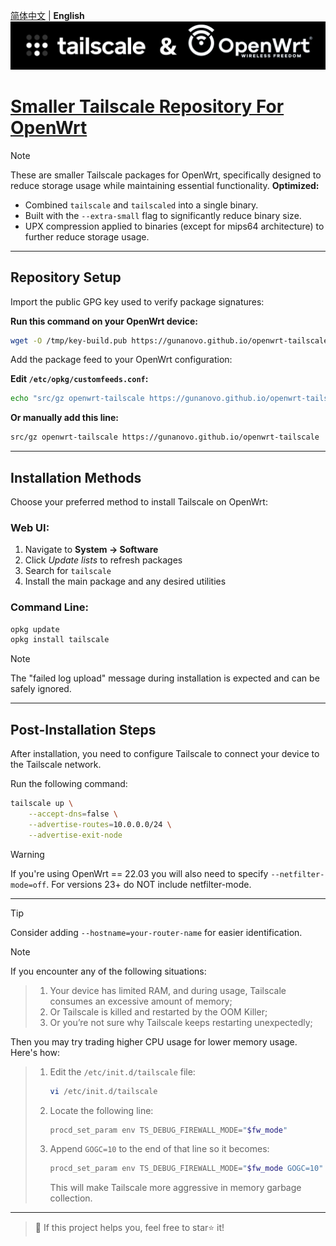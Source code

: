 [简体中文](README.md) | **English**  
![Tailscale & OpenWrt](./banner.png)  
# [Smaller Tailscale Repository For OpenWrt](https://gunanovo.github.io/openwrt-tailscale)

> [!NOTE]
> These are smaller Tailscale packages for OpenWrt, specifically designed to reduce storage usage while maintaining essential functionality.
> **Optimized:**
> - Combined `tailscale` and `tailscaled` into a single binary.
> - Built with the `--extra-small` flag to significantly reduce binary size.
> - UPX compression applied to binaries (except for mips64 architecture) to further reduce storage usage.

---

## Repository Setup

Import the public GPG key used to verify package signatures:

**Run this command on your OpenWrt device:**

```sh
wget -O /tmp/key-build.pub https://gunanovo.github.io/openwrt-tailscale/key-build.pub && opkg-key add /tmp/key-build.pub
```

Add the package feed to your OpenWrt configuration:

**Edit `/etc/opkg/customfeeds.conf`:**

```sh
echo "src/gz openwrt-tailscale https://gunanovo.github.io/openwrt-tailscale" >> /etc/opkg/customfeeds.conf
````

**Or manually add this line:**

```sh
src/gz openwrt-tailscale https://gunanovo.github.io/openwrt-tailscale
```

---

## Installation Methods

Choose your preferred method to install Tailscale on OpenWrt:

### Web UI:

1. Navigate to **System → Software**
2. Click *Update lists* to refresh packages
3. Search for `tailscale`
4. Install the main package and any desired utilities

### Command Line:

```sh
opkg update
opkg install tailscale
```

> [!NOTE]
> The "failed log upload" message during installation is expected and can be safely ignored.

---

## Post-Installation Steps

After installation, you need to configure Tailscale to connect your device to the Tailscale network.

Run the following command:

```sh
tailscale up \
    --accept-dns=false \
    --advertise-routes=10.0.0.0/24 \
    --advertise-exit-node
```
> [!WARNING]
> If you're using OpenWrt == 22.03 you will also need to specify `--netfilter-mode=off`. For versions 23+ do NOT include netfilter-mode.  

---

> [!TIP]
> Consider adding `--hostname=your-router-name` for easier identification.

> [!NOTE]
> If you encounter any of the following situations:
> > 1. Your device has limited RAM, and during usage, Tailscale consumes an excessive amount of memory;  
> > 2. Or Tailscale is killed and restarted by the OOM Killer;  
> > 3. Or you’re not sure why Tailscale keeps restarting unexpectedly;  
>
> Then you may try trading higher CPU usage for lower memory usage. Here's how:  
> > 1. Edit the `/etc/init.d/tailscale` file:
> >    ```bash
> >    vi /etc/init.d/tailscale  
> >    ```
> > 2. Locate the following line:
> >    ```bash
> >    procd_set_param env TS_DEBUG_FIREWALL_MODE="$fw_mode"  
> >    ```
> > 3. Append `GOGC=10` to the end of that line so it becomes:
> >    ```bash
> >    procd_set_param env TS_DEBUG_FIREWALL_MODE="$fw_mode GOGC=10"  
> >    ```
> >    This will make Tailscale more aggressive in memory garbage collection.

---

> 💖 If this project helps you, feel free to star⭐ it!  
